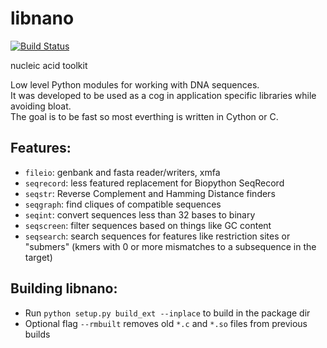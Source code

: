 # libnano

[![Build Status](https://travis-ci.org/libnano/libnano.svg)](https://travis-ci.org/libnano/libnano)

nucleic acid toolkit

Low level Python modules for working with DNA sequences.<br/>
It was developed to be used as a cog in application specific libraries while avoiding bloat.<br/>
The goal is to be fast so most everthing is written in Cython or C.

## Features:

* `fileio`: genbank and fasta reader/writers, xmfa
* `seqrecord`: less featured replacement for Biopython SeqRecord
* `seqstr`: Reverse Complement and Hamming Distance finders
* `seqgraph`: find cliques of compatible sequences
* `seqint`: convert sequences less than 32 bases to binary
* `seqscreen`: filter sequences based on things like GC content
* `seqsearch`: search sequences for features like restriction sites or
               "submers" (kmers with 0 or more mismatches to a subsequence
               in the target)

## Building libnano:

* Run `python setup.py build_ext --inplace` to build in the package dir
* Optional flag `--rmbuilt` removes old `*.c` and `*.so` files from previous builds
